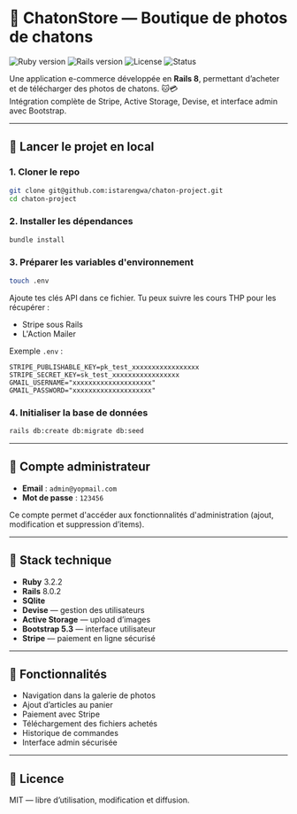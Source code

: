 # 🐾 ChatonStore — Boutique de photos de chatons

![Ruby version](https://img.shields.io/badge/Ruby-3.2.2-red?logo=ruby)
![Rails version](https://img.shields.io/badge/Rails-8.0.2-red?logo=rubyonrails)
![License](https://img.shields.io/badge/license-MIT-green)
![Status](https://img.shields.io/badge/mvp-green)

Une application e-commerce développée en **Rails 8**, permettant d’acheter et de télécharger des photos de chatons. 🐱💳  
Intégration complète de Stripe, Active Storage, Devise, et interface admin avec Bootstrap.

---

## 🚀 Lancer le projet en local

### 1. Cloner le repo

```bash
git clone git@github.com:istarengwa/chaton-project.git
cd chaton-project
````

### 2. Installer les dépendances

```bash
bundle install
```

### 3. Préparer les variables d'environnement

```bash
touch .env
```

Ajoute tes clés API dans ce fichier. Tu peux suivre les cours THP pour les récupérer :

* Stripe sous Rails
* L'Action Mailer

Exemple `.env` :

```
STRIPE_PUBLISHABLE_KEY=pk_test_xxxxxxxxxxxxxxxxx
STRIPE_SECRET_KEY=sk_test_xxxxxxxxxxxxxxxxx
GMAIL_USERNAME="xxxxxxxxxxxxxxxxxxxx"
GMAIL_PASSWORD="xxxxxxxxxxxxxxxxxxxx"
```

### 4. Initialiser la base de données

```bash
rails db:create db:migrate db:seed
```

---

## 👤 Compte administrateur

* **Email** : `admin@yopmail.com`
* **Mot de passe** : `123456`

Ce compte permet d'accéder aux fonctionnalités d'administration (ajout, modification et suppression d’items).

---

## 🧰 Stack technique

* **Ruby** 3.2.2
* **Rails** 8.0.2
* **SQlite**
* **Devise** — gestion des utilisateurs
* **Active Storage** — upload d’images
* **Bootstrap 5.3** — interface utilisateur
* **Stripe** — paiement en ligne sécurisé

---

## 🛒 Fonctionnalités

* Navigation dans la galerie de photos
* Ajout d’articles au panier
* Paiement avec Stripe
* Téléchargement des fichiers achetés
* Historique de commandes
* Interface admin sécurisée

---

## 📄 Licence

MIT — libre d’utilisation, modification et diffusion.
